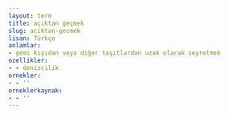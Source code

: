 ```yaml
---
layout: term
title: açıktan geçmek
slug: aciktan-gecmek
lisan: Türkçe
anlamlar:
- gemi kıyıdan veya diğer taşıtlardan uzak olarak seyretmek
ozellikler:
- - denizcilik
ornekler:
- - ''
orneklerkaynak:
- - ''
---
```

